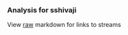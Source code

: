 ### Analysis for sshivaji
View [raw](https://raw.githubusercontent.com/microprediction/chess/main/analysis/sshivaji/chess_blitz/locations.json) markdown for links to streams